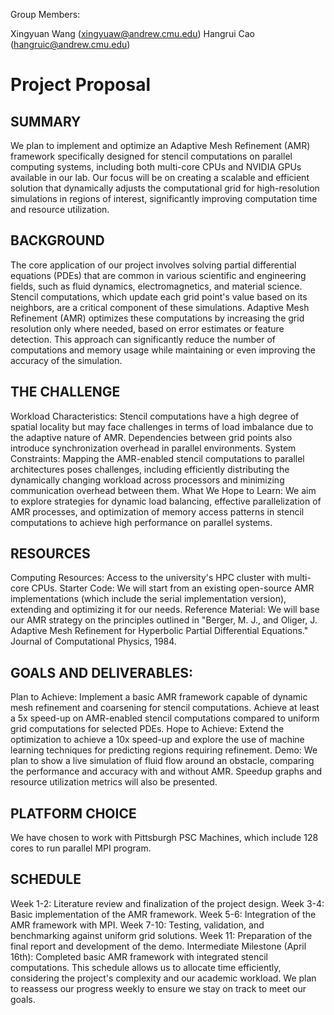 Group Members:

Xingyuan Wang (xingyuaw@andrew.cmu.edu)
Hangrui Cao (hangruic@andrew.cmu.edu)

# Project Proposal


## SUMMARY

We plan to implement and optimize an Adaptive Mesh Refinement (AMR) framework specifically designed for stencil computations on parallel computing systems, including both multi-core CPUs and NVIDIA GPUs available in our lab. Our focus will be on creating a scalable and efficient solution that dynamically adjusts the computational grid for high-resolution simulations in regions of interest, significantly improving computation time and resource utilization.

## BACKGROUND
The core application of our project involves solving partial differential equations (PDEs) that are common in various scientific and engineering fields, such as fluid dynamics, electromagnetics, and material science. Stencil computations, which update each grid point's value based on its neighbors, are a critical component of these simulations. Adaptive Mesh Refinement (AMR) optimizes these computations by increasing the grid resolution only where needed, based on error estimates or feature detection. This approach can significantly reduce the number of computations and memory usage while maintaining or even improving the accuracy of the simulation.

## THE CHALLENGE
Workload Characteristics: Stencil computations have a high degree of spatial locality but may face challenges in terms of load imbalance due to the adaptive nature of AMR. Dependencies between grid points also introduce synchronization overhead in parallel environments.
System Constraints: Mapping the AMR-enabled stencil computations to parallel architectures poses challenges, including efficiently distributing the dynamically changing workload across processors and minimizing communication overhead between them.
What We Hope to Learn: We aim to explore strategies for dynamic load balancing, effective parallelization of AMR processes, and optimization of memory access patterns in stencil computations to achieve high performance on parallel systems.

## RESOURCES
Computing Resources: Access to the university's HPC cluster with multi-core CPUs.
Starter Code: We will start from an existing open-source AMR implementations (which include the serial implementation version), extending and optimizing it for our needs.
Reference Material: We will base our AMR strategy on the principles outlined in "Berger, M. J., and Oliger, J. Adaptive Mesh Refinement for Hyperbolic Partial Differential Equations." Journal of Computational Physics, 1984.

## GOALS AND DELIVERABLES:

Plan to Achieve:
Implement a basic AMR framework capable of dynamic mesh refinement and coarsening for stencil computations.
Achieve at least a 5x speed-up on AMR-enabled stencil computations compared to uniform grid computations for selected PDEs.
Hope to Achieve:
Extend the optimization to achieve a 10x speed-up and explore the use of machine learning techniques for predicting regions requiring refinement.
Demo: We plan to show a live simulation of fluid flow around an obstacle, comparing the performance and accuracy with and without AMR. Speedup graphs and resource utilization metrics will also be presented.

## PLATFORM CHOICE
We have chosen to work with Pittsburgh PSC Machines, which include 128 cores to run parallel MPI program. 

## SCHEDULE
Week 1-2: Literature review and finalization of the project design.
Week 3-4: Basic implementation of the AMR framework.
Week 5-6: Integration of the AMR framework with MPI.
Week 7-10: Testing, validation, and benchmarking against uniform grid solutions.
Week 11: Preparation of the final report and development of the demo.
Intermediate Milestone (April 16th): Completed basic AMR framework with integrated stencil computations.
This schedule allows us to allocate time efficiently, considering the project's complexity and our academic workload. We plan to reassess our progress weekly to ensure we stay on track to meet our goals.


